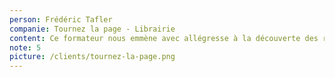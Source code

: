 ```yaml
---
person: Frédéric Tafler
companie: Tournez la page - Librairie
content: Ce formateur nous emmène avec allégresse à la découverte des réseaux sociaux, je recommande vivement à tous Tristan.
note: 5
picture: /clients/tournez-la-page.png
---
```

